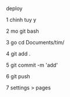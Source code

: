 <!-- muon doi mau thi chinh dong 401 -->

<!-- muon thay nhac doi dong 170 -->

deploy

1 chinh tuy y

2 mo git bash

3 go cd Documents/tim/

4 git add .

5 git commit -m 'add'

6 git push

7 settings > pages 
